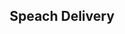 <html>
<head>
	<title>Marnel | Speach Delivery</title>
</head>
<body>
<div align="center">
	<h2>Speach Delivery</h2>
</div>
</body>
</html>
